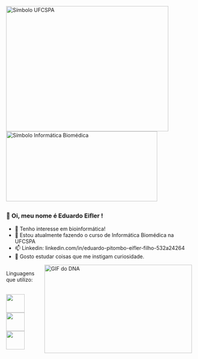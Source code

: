 <picture>
 <source media="(prefers-color-scheme: dark)" align="center" height="340" width="440" srcset="https://solicitaalmoxarifado.ufcspa.edu.br/img/UFCSPA.png">
 <source media="(prefers-color-scheme: light)" align="center" height="340" width="440" srcset="https://assets.infra.grancursosonline.com.br/projeto/ufcspa-universidade-federal-de-ciencia-da-saude-de-porto-alegre.png">
 <img alt="Símbolo UFCSPA" align="center" height="340" width="440" src="https://assets.infra.grancursosonline.com.br/projeto/ufcspa-universidade-federal-de-ciencia-da-saude-de-porto-alegre.png">
</picture>

<picture>
 <source media="(prefers-color-scheme: dark)" align="center" height="190" width="410" srcset="https://github.com/EiflerStorm/EiflerStorm/assets/126223493/4d7bc0c0-d323-4ff0-b738-d081dd1c4cd0">
 <source media="(prefers-color-scheme: light)" align="center" height="190" width="410" srcset="https://github.com/EiflerStorm/EiflerStorm/assets/126223493/1ede3e0f-a714-4049-9c85-f0ab5bb900ab">
 <img alt="Símbolo Informática Biomédica" align="center" height="190" width="410" src="https://github.com/EiflerStorm/EiflerStorm/assets/126223493/3e84a6c6-c18e-4f10-9676-9db651aa360c">
</picture>


##
### 👋 Oi, meu nome é Eduardo Eifler !
- 🧬 Tenho interesse em bioinformática!
- 🌱 Estou atualmente fazendo o curso de Informática Biomédica na UFCSPA
- 📫 Linkedin: linkedin.com/in/eduardo-pitombo-eifler-filho-532a24264
- 🤔 Gosto estudar coisas que me instigam curiosidade.

<picture>
 <source media="(prefers-color-scheme: dark)" srcset="https://enfermagemflorence.com.br/wp-content/uploads/2021/05/gene-humano.gif">
 <source media="(prefers-color-scheme: light)" srcset="https://enfermagemflorence.com.br/wp-content/uploads/2021/05/gene-humano.gif">
 <img alt="GIF do DNA" align="right" height="240" width="400" src="https://enfermagemflorence.com.br/wp-content/uploads/2021/05/gene-humano.gif">
</picture>

##
Linguagens que utilizo:
<div style="display: incline_block"><br>
<img height="50" width="50" src="https://cdn.jsdelivr.net/gh/devicons/devicon@latest/icons/c/c-original.svg" />
<img height="50" width="50" src="https://cdn.jsdelivr.net/gh/devicons/devicon@latest/icons/python/python-original.svg" />
<img height="50" width="50" src="https://cdn.jsdelivr.net/gh/devicons/devicon@latest/icons/java/java-plain.svg" />        
</div>
          

